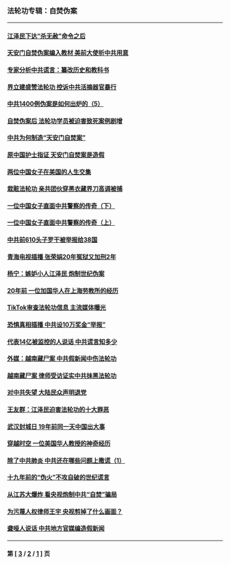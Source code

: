 ### 法轮功专辑：自焚伪案
---
#### [江泽民下达“杀无赦”命令之后](../../pages/nf5562/n13878084.md?01120430) 
#### [天安门自焚伪案编入教材 美前大使析中共用意](../../pages/nf5562/n13791932.md?01120430) 
#### [专家分析中共谎言：纂改历史和教科书](../../pages/nf5562/n13781542.md?01120430) 
#### [界立建盛赞法轮功 控诉中共活摘器官暴行](../../pages/nf5562/n13781971.md?01120430) 
#### [中共1400例伪案是如何出炉的（5）](../../pages/nf5562/n13226831.md?01120430) 
#### [自焚伪案后 法轮功学员被迫害致死案例剧增](../../pages/nf5562/n13190600.md?01120430) 
#### [中共为何制造“天安门自焚案”](../../pages/nf5562/n13183270.md?01120430) 
#### [原中国护士指证 天安门自焚案是造假](../../pages/nf5562/n13172289.md?01120430) 
#### [两位中国女子在美国的人生交集](../../pages/nf5562/n13156138.md?01120430) 
#### [栽赃法轮功 亲共团伙穿黑衣藏界刀高调被捕](../../pages/nf5562/n13073780.md?01120430) 
#### [一位中国女子直面中共警察的传奇（下）](../../pages/nf5562/n12989706.md?01120430) 
#### [一位中国女子直面中共警察的传奇（上）](../../pages/nf5562/n12985072.md?01120430) 
#### [中共前610头子罗干被举报给38国](../../pages/nf5562/n12975419.md?01120430) 
#### [青海电视插播 张荣娟20年冤狱又加刑2年](../../pages/nf5562/n12738166.md?01120430) 
#### [杨宁：嫉妒小人江泽民 炮制世纪伪案](../../pages/nf5562/n12724108.md?01120430) 
#### [20年前 一位加国华人在上海劳教所的经历](../../pages/nf5562/n12707932.md?01120430) 
#### [TikTok审查法轮功信息 主流媒体曝光](../../pages/nf5562/n12362336.md?01120430) 
#### [恐惧真相插播 中共设10万奖金“举报”](../../pages/nf5562/n12306396.md?01120430) 
#### [代表14亿被监控的人说话 中共谎言知多少](../../pages/nf5562/n12297484.md?01120430) 
#### [外媒：越南藏尸案 中共假新闻中伤法轮功](../../pages/nf5562/n12264411.md?01120430) 
#### [越南藏尸案 律师受访证实中共抹黑法轮功](../../pages/nf5562/n12261878.md?01120430) 
#### [对中共失望 大陆民众声明退党](../../pages/nf5562/n12187315.md?01120430) 
#### [王友群：江泽民迫害法轮功的十大罪恶](../../pages/nf5562/n12169074.md?01120430) 
#### [武汉封城日 19年前同一天中国出大事](../../pages/nf5562/n12150901.md?01120430) 
#### [穿越时空  一位美国华人教授的神奇经历](../../pages/nf5562/n12097460.md?01120430) 
#### [除了中共肺炎 中共还在哪些问题上撒谎（1）](../../pages/nf5562/n11955770.md?01120430) 
#### [十九年前的“伪火”不攻自破的世纪谎言](../../pages/nf5562/n11813238.md?01120430) 
#### [从江苏大爆炸 看央视炮制中共“自焚”骗局](../../pages/nf5562/n11140275.md?01120430) 
#### [为污蔑人权律师王宇 央视剪掉了什么画面？](../../pages/nf5562/n11130142.md?01120430) 
#### [聋哑人说话 中共地方官媒编造假新闻](../../pages/nf5562/n11006067.md?01120430) 

---
#### 第 [ [3](./3.md?01120430) / [2](./2.md?01120430) / [1](./1.md?01120430) ] 页
